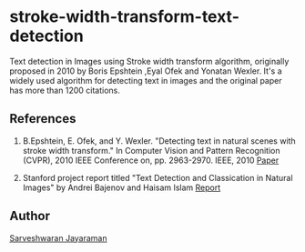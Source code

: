 # stroke-width-transform-text-detection
Text detection in Images using Stroke width transform algorithm, originally proposed in 2010 by  Boris Epshtein ,Eyal Ofek and Yonatan Wexler. It's a widely used algorithm for detecting text in images and the original paper has more than 1200 citations.


## References

1. B.Epshtein, E. Ofek, and Y. Wexler. "Detecting text in natural scenes with stroke width transform." In Computer Vision and
Pattern Recognition (CVPR), 2010 IEEE Conference on, pp. 2963-2970. IEEE, 2010 
[Paper](https://ieeexplore.ieee.org/stamp/stamp.jsp?tp=&arnumber=5540041)

2. Stanford project report titled "Text Detection and Classication in Natural Images" by Andrei Bajenov and Haisam Islam
 [Report](https://web.stanford.edu/class/ee368/Project_Spring_1415/Reports/Bajenov_Islam.pdf)

## Author
[Sarveshwaran Jayaraman](https://www.linkedin.com/in/sarveshjayaraman/)



